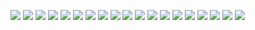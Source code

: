 <a href="https://www.python.org/downloads/"><img  src="https://img.shields.io/badge/python-3.6%2B-brightgreen"></a>
<a href=""><img src="https://img.shields.io/badge/aircv-1.4.6-orange"></a>
<a href=""><img src="https://img.shields.io/badge/arch-4.13-red"></a>
<a href=""><img src="https://img.shields.io/badge/fitz-0.0.1.dev2-lightgrey"></a>
<a href=""><img src="https://img.shields.io/badge/jieba-0.42.1-blue"></a>
<a href=""><img src="https://img.shields.io/badge/lxml-4.5.0-red"></a>
<a href=""><img src="https://img.shields.io/badge/numpy-1.18.1-blue"></a>
<a href="https://996.icu"><img src="https://img.shields.io/badge/pandas-1.0.1-yellow"></a>
<a href=""><img src="https://img.shields.io/badge/PyMuPDF-1.16.16-yellow"></a>
<a href=""><img src="https://img.shields.io/badge/pyqt5-5.10-orange"></a>
<a href="https://github.com/psf/requests"><img src="https://img.shields.io/badge/requests-2.22.0-yellow"></a>
<a href=""><img src="https://img.shields.io/badge/scipy-1.4.1-brightgreen"></a>
<a href=""><img src="https://img.shields.io/badge/selenium-3.141.0-lightgrey"></a>
<a href=""><img src="https://img.shields.io/badge/sympy-1.5.1-lightgrey"></a>
<a href="https://996.icu"><img src="https://img.shields.io/badge/uiautomator2-2.7.1-brightgreen"></a>
<a href=""><img src="https://img.shields.io/badge/wordcloud-1.6.0-blue"></a>
<a href=""><img src="https://img.shields.io/badge/arch-4.13-red"></a>
<a href=""><img src="https://img.shields.io/badge/arch-4.13-red"></a>
<a href=""><img src="https://img.shields.io/badge/arch-4.13-red"></a>


